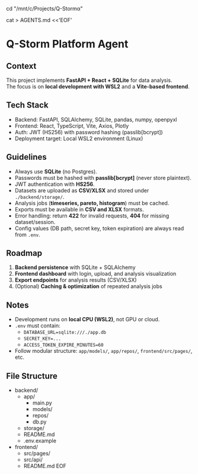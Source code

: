 cd "/mnt/c/Projects/Q-Stormα"

cat > AGENTS.md <<'EOF'
# Q-Storm Platform Agent

## Context
This project implements **FastAPI + React + SQLite** for data analysis.  
The focus is on **local development with WSL2** and a **Vite-based frontend**.

## Tech Stack
- Backend: FastAPI, SQLAlchemy, SQLite, pandas, numpy, openpyxl
- Frontend: React, TypeScript, Vite, Axios, Plotly
- Auth: JWT (HS256) with password hashing (passlib[bcrypt])
- Deployment target: Local WSL2 environment (Linux)

## Guidelines
- Always use **SQLite** (no Postgres).
- Passwords must be hashed with **passlib[bcrypt]** (never store plaintext).
- JWT authentication with **HS256**.
- Datasets are uploaded as **CSV/XLSX** and stored under `./backend/storage/`.
- Analysis jobs (**timeseries, pareto, histogram**) must be cached.
- Exports must be available in **CSV and XLSX** formats.
- Error handling: return **422** for invalid requests, **404** for missing dataset/session.
- Config values (DB path, secret key, token expiration) are always read from `.env`.

## Roadmap
1. **Backend persistence** with SQLite + SQLAlchemy  
2. **Frontend dashboard** with login, upload, and analysis visualization  
3. **Export endpoints** for analysis results (CSV/XLSX)  
4. (Optional) **Caching & optimization** of repeated analysis jobs

## Notes
- Development runs on **local CPU (WSL2)**, not GPU or cloud.
- `.env` must contain:
  - `DATABASE_URL=sqlite:///./app.db`   <!-- ドキュメント上の既定値。実運用は /home 直下でも可 -->
  - `SECRET_KEY=...`
  - `ACCESS_TOKEN_EXPIRE_MINUTES=60`
- Follow modular structure: `app/models/`, `app/repos/`, `frontend/src/pages/`, etc.

## File Structure
- backend/
  - app/
    - main.py
    - models/
    - repos/
    - db.py
  - storage/
  - README.md
  - .env.example
- frontend/
  - src/pages/
  - src/api/
  - README.md
EOF
